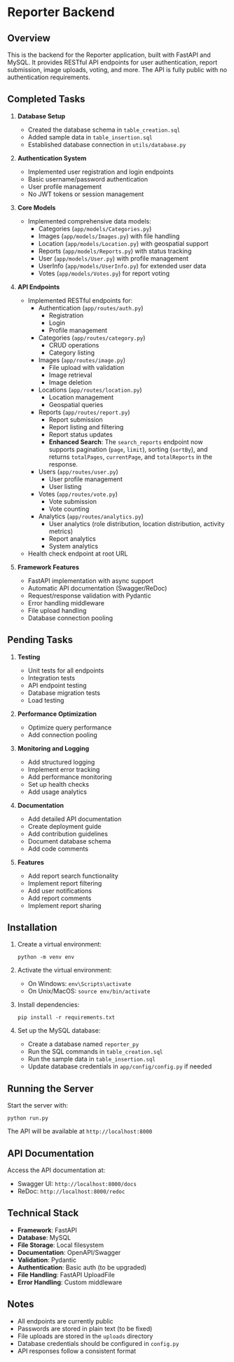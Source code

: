 # Reporter Backend

## Overview

This is the backend for the Reporter application, built with FastAPI and MySQL. It provides RESTful API endpoints for user authentication, report submission, image uploads, voting, and more. The API is fully public with no authentication requirements.

## Completed Tasks

1. **Database Setup**
   - Created the database schema in `table_creation.sql`
   - Added sample data in `table_insertion.sql`
   - Established database connection in `utils/database.py`

2. **Authentication System**
   - Implemented user registration and login endpoints
   - Basic username/password authentication
   - User profile management
   - No JWT tokens or session management

3. **Core Models**
   - Implemented comprehensive data models:
     - Categories (`app/models/Categories.py`)
     - Images (`app/models/Images.py`) with file handling
     - Location (`app/models/Location.py`) with geospatial support
     - Reports (`app/models/Reports.py`) with status tracking
     - User (`app/models/User.py`) with profile management
     - UserInfo (`app/models/UserInfo.py`) for extended user data
     - Votes (`app/models/Votes.py`) for report voting

4. **API Endpoints**
   - Implemented RESTful endpoints for:
     - Authentication (`app/routes/auth.py`)
       - Registration
       - Login
       - Profile management
     - Categories (`app/routes/category.py`)
       - CRUD operations
       - Category listing
     - Images (`app/routes/image.py`)
       - File upload with validation
       - Image retrieval
       - Image deletion
     - Locations (`app/routes/location.py`)
       - Location management
       - Geospatial queries
     - Reports (`app/routes/report.py`)
       - Report submission
       - Report listing and filtering
       - Report status updates
       - **Enhanced Search**: The `search_reports` endpoint now supports pagination (`page`, `limit`), sorting (`sortBy`), and returns `totalPages`, `currentPage`, and `totalReports` in the response.
     - Users (`app/routes/user.py`)
       - User profile management
       - User listing
     - Votes (`app/routes/vote.py`)
       - Vote submission
       - Vote counting
     - Analytics (`app/routes/analytics.py`)
       - User analytics (role distribution, location distribution, activity metrics)
       - Report analytics
       - System analytics
   - Health check endpoint at root URL

5. **Framework Features**
   - FastAPI implementation with async support
   - Automatic API documentation (Swagger/ReDoc)
   - Request/response validation with Pydantic
   - Error handling middleware
   - File upload handling
   - Database connection pooling

## Pending Tasks

1. **Testing**
   - Unit tests for all endpoints
   - Integration tests
   - API endpoint testing
   - Database migration tests
   - Load testing

2. **Performance Optimization**
   - Optimize query performance
   - Add connection pooling

4. **Monitoring and Logging**
   - Add structured logging
   - Implement error tracking
   - Add performance monitoring
   - Set up health checks
   - Add usage analytics

5. **Documentation**
   - Add detailed API documentation
   - Create deployment guide
   - Add contribution guidelines
   - Document database schema
   - Add code comments

6. **Features**
   - Add report search functionality
   - Implement report filtering
   - Add user notifications
   - Add report comments
   - Implement report sharing

## Installation

1. Create a virtual environment:
   ```
   python -m venv env
   ```

2. Activate the virtual environment:
   - On Windows: `env\Scripts\activate`
   - On Unix/MacOS: `source env/bin/activate`

3. Install dependencies:
   ```
   pip install -r requirements.txt
   ```

4. Set up the MySQL database:
   - Create a database named `reporter_py`
   - Run the SQL commands in `table_creation.sql`
   - Run the sample data in `table_insertion.sql`
   - Update database credentials in `app/config/config.py` if needed

## Running the Server

Start the server with:
```
python run.py
```

The API will be available at `http://localhost:8000`

## API Documentation

Access the API documentation at:
- Swagger UI: `http://localhost:8000/docs`
- ReDoc: `http://localhost:8000/redoc`

## Technical Stack

- **Framework**: FastAPI
- **Database**: MySQL
- **File Storage**: Local filesystem
- **Documentation**: OpenAPI/Swagger
- **Validation**: Pydantic
- **Authentication**: Basic auth (to be upgraded)
- **File Handling**: FastAPI UploadFile
- **Error Handling**: Custom middleware

## Notes
- All endpoints are currently public
- Passwords are stored in plain text (to be fixed)
- File uploads are stored in the `uploads` directory
- Database credentials should be configured in `config.py`
- API responses follow a consistent format